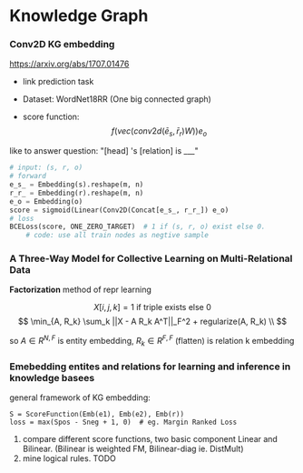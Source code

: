 # Knowledge Graph

### Conv2D KG embedding

https://arxiv.org/abs/1707.01476


- link prediction task
- Dataset: WordNet18RR (One big connected graph)

- score function:
$$
f(vec(conv2d(\bar e_s, \bar r_r ) W)) e_o
$$

like to answer question: "[head] 's [relation] is ___"

```python
# input: (s, r, o)
# forward
e_s_ = Embedding(s).reshape(m, n)
r_r_ = Embedding(r).reshape(m, n)
e_o = Embedding(o)
score = sigmoid(Linear(Conv2D(Concat[e_s_, r_r_]) e_o)
# loss
BCELoss(score, ONE_ZERO_TARGET)  # 1 if (s, r, o) exist else 0. 
    # code: use all train nodes as negtive sample
```


### A Three-Way Model for Collective Learning on Multi-Relational Data

**Factorization** method of repr learning

$$
X[i,j,k] = \text{1 if triple exists else 0}
$$
$$
\min_{A, R_k} \sum_k ||X - A R_k A^T||_F^2 + regularize(A, R_k) \\
$$

so $A \in R^{N, F}$ is entity embedding, $R_k \in R^{F,F}$ (flatten) is relation k embedding


###  Emebedding entites and relations for learning and inference in knowledge basees

general framework of KG embedding:
```
S = ScoreFunction(Emb(e1), Emb(e2), Emb(r))
loss = max(Spos - Sneg + 1, 0)  # eg. Margin Ranked Loss
```

1. compare different score functions, two basic component Linear and Bilinear.
(Bilinear is weighted FM, Bilinear-diag ie. DistMult)
2. mine logical rules. TODO